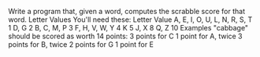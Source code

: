Write a program that, given a word, computes the scrabble score for that word.
Letter Values
You'll need these:
Letter                           Value
A, E, I, O, U, L, N, R, S, T       1
D, G                               2
B, C, M, P                         3
F, H, V, W, Y                      4
K                                  5
J, X                               8
Q, Z                               10
Examples
"cabbage" should be scored as worth 14 points:
3 points for C
1 point for A, twice
3 points for B, twice
2 points for G
1 point for E